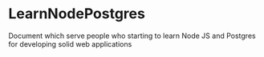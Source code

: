 # LearnNodePostgres
Document which serve people who starting to learn Node JS and Postgres for developing solid web applications
